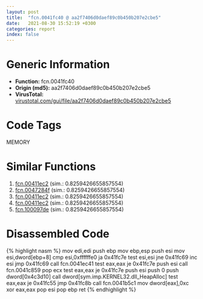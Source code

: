 ```yaml
---
layout: post
title:  "fcn.0041fc40 @ aa2f7406d0daef89c0b450b207e2cbe5"
date:   2021-08-30 15:52:19 +0300
categories: report
index: false
---
```


# Generic Information
- **Function:** fcn.0041fc40
- **Origin (md5):** aa2f7406d0daef89c0b450b207e2cbe5
- **VirusTotal:** [virustotal.com/gui/file/aa2f7406d0daef89c0b450b207e2cbe5][virustotal_ref]

# Code Tags
<span class="tag" id="MEMORY">MEMORY</span>


# Similar Functions

1. [fcn.00411ec2][similar_1_ref] (sim.: 0.8259426655857554)
2. [fcn.0047284f][similar_2_ref] (sim.: 0.8259426655857554)
3. [fcn.00411ec2][similar_3_ref] (sim.: 0.8259426655857554)
4. [fcn.00411ec2][similar_4_ref] (sim.: 0.8259426655857554)
5. [fcn.100097de][similar_5_ref] (sim.: 0.8259426655857554)


# Disassembled Code

{% highlight nasm %}
mov edi,edi
push ebp
mov ebp,esp
push esi
mov esi,dword[ebp+8]
cmp esi,0xffffffe0
ja 0x41fc7e
test esi,esi
jne 0x41fc69
inc esi
jmp 0x41fc69
call fcn.0041ec41
test eax,eax
je 0x41fc7e
push esi
call fcn.0041c859
pop ecx
test eax,eax
je 0x41fc7e
push esi
push 0
push dword[0x4c3d10]
call dword[sym.imp.KERNEL32.dll_HeapAlloc]
test eax,eax
je 0x41fc55
jmp 0x41fc8b
call fcn.0041b5c1
mov dword[eax],0xc
xor eax,eax
pop esi
pop ebp
ret
{% endhighlight %}


[similar_1_ref]: /report/fcn.00411ec2@8fe319558c6f221efde51f3acc33b19c
[similar_2_ref]: /report/fcn.0047284f@cd64783198de5872d050db281b6d529b
[similar_3_ref]: /report/fcn.00411ec2@e9c6b3bcaa2edc455cb26f1e0f4a513a
[similar_4_ref]: /report/fcn.00411ec2@b9e7701b101639a92238161f00b7471e
[similar_5_ref]: /report/fcn.100097de@b74a1e462e0b6bacec09e2503391e156
[virustotal_ref]: https://www.virustotal.com/gui/file/aa2f7406d0daef89c0b450b207e2cbe5